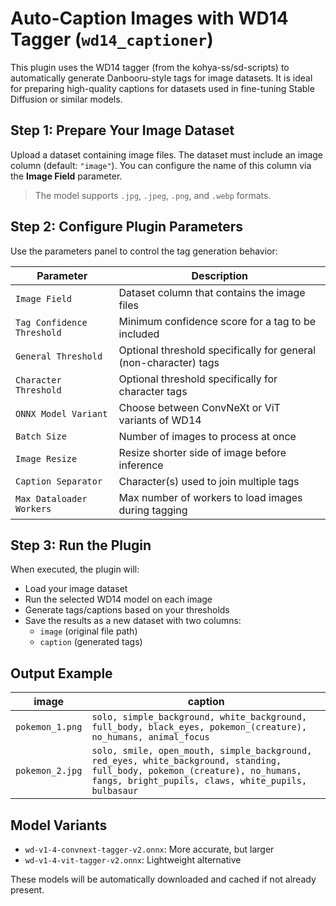 # Auto-Caption Images with WD14 Tagger (`wd14_captioner`)

This plugin uses the WD14 tagger (from the kohya-ss/sd-scripts) to automatically generate Danbooru-style tags for image datasets. It is ideal for preparing high-quality captions for datasets used in fine-tuning Stable Diffusion or similar models.

## Step 1: Prepare Your Image Dataset

Upload a dataset containing image files. The dataset must include an image column (default: `"image"`). You can configure the name of this column via the **Image Field** parameter.

> The model supports `.jpg`, `.jpeg`, `.png`, and `.webp` formats.

## Step 2: Configure Plugin Parameters

Use the parameters panel to control the tag generation behavior:

| Parameter | Description |
|----------|-------------|
| `Image Field` | Dataset column that contains the image files |
| `Tag Confidence Threshold` | Minimum confidence score for a tag to be included |
| `General Threshold` | Optional threshold specifically for general (non-character) tags |
| `Character Threshold` | Optional threshold specifically for character tags |
| `ONNX Model Variant` | Choose between ConvNeXt or ViT variants of WD14 |
| `Batch Size` | Number of images to process at once |
| `Image Resize` | Resize shorter side of image before inference |
| `Caption Separator` | Character(s) used to join multiple tags |
| `Max Dataloader Workers` | Max number of workers to load images during tagging |

## Step 3: Run the Plugin

When executed, the plugin will:

- Load your image dataset
- Run the selected WD14 model on each image
- Generate tags/captions based on your thresholds
- Save the results as a new dataset with two columns:
  - `image` (original file path)
  - `caption` (generated tags)

## Output Example

| image | caption |
|-------|---------|
| `pokemon_1.png` | `solo, simple_background, white_background, full_body, black_eyes, pokemon_(creature), no_humans, animal_focus` |
| `pokemon_2.jpg` | `solo, smile, open_mouth, simple_background, red_eyes, white_background, standing, full_body, pokemon_(creature), no_humans, fangs, bright_pupils, claws, white_pupils, bulbasaur` |

## Model Variants

- `wd-v1-4-convnext-tagger-v2.onnx`: More accurate, but larger
- `wd-v1-4-vit-tagger-v2.onnx`: Lightweight alternative

These models will be automatically downloaded and cached if not already present.

